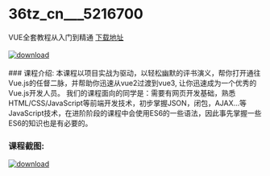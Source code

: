 # 36tz_cn___5216700
VUE全套教程从入门到精通
[下载地址](http://www.36tz.cn/article/5216700 "下载地址")
<br/></br>[![download](http://36tz.cn/muke_img/2020_12_2-8.png "下载地址")](http://www.36tz.cn/article/5216700 "下载地址")
<br/></br>### 课程介绍:
本课程以项目实战为驱动，以轻松幽默的评书演义，帮你打开通往Vue.js的任督二脉，并帮助你迅速从vue2过渡到vue3, 让你迅速成为一个优秀的Vue.js开发人员。
我们的课程面向的同学是：需要有网页开发基础，熟悉HTML/CSS/JavaScript等前端开发技术，初步掌握JSON，闭包，AJAX…等JavaScript技术，在进阶阶段的课程中会使用ES6的一些语法，因此事先掌握一些ES6的知识也是有必要的。

### 课程截图:
[![download](http://36tz.cn/muke_img/2020_12_1-9.png "下载地址")](http://www.36tz.cn/article/5216700 "下载地址")
